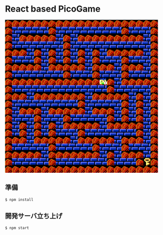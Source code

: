 # React based PicoGame

![スクショ](./img/maze.png "スクショ")

## 準備

```bash
$ npm install
```

## 開発サーバ立ち上げ

```bash
$ npm start
```
